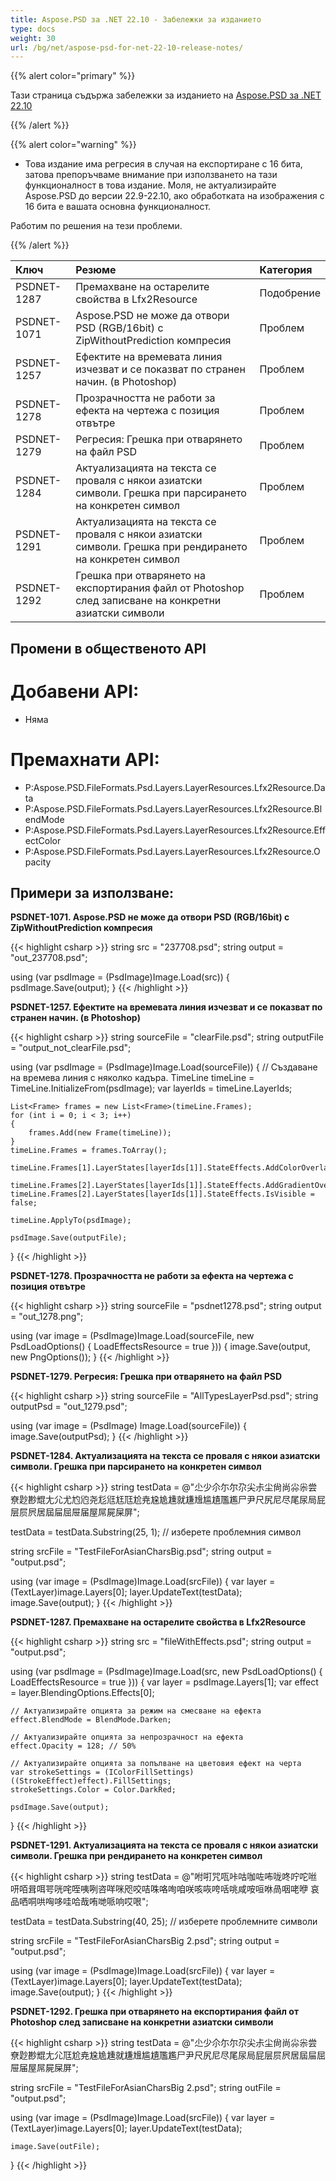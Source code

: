 ```yaml
---
title: Aspose.PSD за .NET 22.10 - Забележки за изданието
type: docs
weight: 30
url: /bg/net/aspose-psd-for-net-22-10-release-notes/
---
```


{{% alert color="primary" %}}

Тази страница съдържа забележки за изданието на [Aspose.PSD за .NET 22.10](https://www.nuget.org/packages/Aspose.PSD/)

{{% /alert %}}

{{% alert color="warning" %}}

- Това издание има регресия в случая на експортиране с 16 бита, затова препоръчваме внимание при използването на тази функционалност в това издание.
Моля, не актуализирайте Aspose.PSD до версии 22.9-22.10, ако обработката на изображения с 16 бита е вашата основна функционалност.

Работим по решения на тези проблеми.

{{% /alert %}}

|**Ключ**|**Резюме**|**Категория**|
| :- | :- | :- |
|PSDNET-1287|Премахване на остарелите свойства в Lfx2Resource|Подобрение|
|PSDNET-1071|Aspose.PSD не може да отвори PSD (RGB/16bit) с ZipWithoutPrediction компресия|Проблем|
|PSDNET-1257|Ефектите на времевата линия изчезват и се показват по странен начин. (в Photoshop)|Проблем|
|PSDNET-1278|Прозрачността не работи за ефекта на чертежа с позиция отвътре|Проблем|
|PSDNET-1279|Регресия: Грешка при отварянето на файл PSD|Проблем|
|PSDNET-1284|Актуализацията на текста се проваля с някои азиатски символи. Грешка при парсирането на конкретен символ|Проблем|
|PSDNET-1291|Актуализацията на текста се проваля с някои азиатски символи. Грешка при рендирането на конкретен символ|Проблем|
|PSDNET-1292|Грешка при отварянето на експортирания файл от Photoshop след записване на конкретни азиатски символи|Проблем|


## **Промени в общественото API**
# **Добавени API:**
- Няма


# **Премахнати API:**
- P:Aspose.PSD.FileFormats.Psd.Layers.LayerResources.Lfx2Resource.Data
- P:Aspose.PSD.FileFormats.Psd.Layers.LayerResources.Lfx2Resource.BlendMode
- P:Aspose.PSD.FileFormats.Psd.Layers.LayerResources.Lfx2Resource.EffectColor
- P:Aspose.PSD.FileFormats.Psd.Layers.LayerResources.Lfx2Resource.Opacity


## **Примери за използване:**

**PSDNET-1071. Aspose.PSD не може да отвори PSD (RGB/16bit) с ZipWithoutPrediction компресия**

{{< highlight csharp >}}
string src = "237708.psd";
string output = "out_237708.psd";

using (var psdImage = (PsdImage)Image.Load(src))
{
    psdImage.Save(output);
}
{{< /highlight >}}

**PSDNET-1257. Ефектите на времевата линия изчезват и се показват по странен начин. (в Photoshop)**

{{< highlight csharp >}}
string sourceFile = "clearFile.psd";
string outputFile = "output_not_clearFile.psd";

using (var psdImage = (PsdImage)Image.Load(sourceFile))
{
    // Създаване на времева линия с няколко кадъра.
    TimeLine timeLine = TimeLine.InitializeFrom(psdImage);
    var layerIds = timeLine.LayerIds;

    List<Frame> frames = new List<Frame>(timeLine.Frames);
    for (int i = 0; i < 3; i++)
    {
        frames.Add(new Frame(timeLine));
    }
    timeLine.Frames = frames.ToArray();

    timeLine.Frames[1].LayerStates[layerIds[1]].StateEffects.AddColorOverlay();

    timeLine.Frames[2].LayerStates[layerIds[1]].StateEffects.AddGradientOverlay();
    timeLine.Frames[2].LayerStates[layerIds[1]].StateEffects.IsVisible = false;

    timeLine.ApplyTo(psdImage);

    psdImage.Save(outputFile);
}
{{< /highlight >}}

**PSDNET-1278. Прозрачността не работи за ефекта на чертежа с позиция отвътре**

{{< highlight csharp >}}
string sourceFile = "psdnet1278.psd";
string output = "out_1278.png";

using (var image = (PsdImage)Image.Load(sourceFile, new PsdLoadOptions() { LoadEffectsResource = true }))
{
    image.Save(output, new PngOptions());
}
{{< /highlight >}}

**PSDNET-1279. Регресия: Грешка при отварянето на файл PSD**

{{< highlight csharp >}}
string sourceFile = "AllTypesLayerPsd.psd";
string outputPsd = "out_1279.psd";

using (var image = (PsdImage) Image.Load(sourceFile))
{
    image.Save(outputPsd);
}
{{< /highlight >}}

**PSDNET-1284. Актуализацията на текста се проваля с някои азиатски символи. Грешка при парсирането на конкретен символ**

{{< highlight csharp >}}
string testData = @"尐少尒尓尔尕尖尗尘尙尚尛尜尝尞尟尠尡尢尣尤尥尦尧尨尩尪尫尬尭尮尯尰就尲尳尴尵尶尷尸尹尺尻尼尽尾尿局屁层屃屄居屆屇屈屉届屋屌屍屎屏";

testData = testData.Substring(25, 1); // изберете проблемния символ

string srcFile = "TestFileForAsianCharsBig.psd";
string output = "output.psd";

using (var image = (PsdImage)Image.Load(srcFile))
{
    var layer = (TextLayer)image.Layers[0];
    layer.UpdateText(testData);
    image.Save(output);
}
{{< /highlight >}}

**PSDNET-1287. Премахване на остарелите свойства в Lfx2Resource**

{{< highlight csharp >}}
string src = "fileWithEffects.psd";
string output = "output.psd";

using (var psdImage = (PsdImage)Image.Load(src, new PsdLoadOptions() { LoadEffectsResource = true }))
{
    var layer = psdImage.Layers[1];
    var effect = layer.BlendingOptions.Effects[0];

    // Актуализирайте опцията за режим на смесване на ефекта
    effect.BlendMode = BlendMode.Darken;

    // Актуализирайте опцията за непрозрачност на ефекта
    effect.Opacity = 128; // 50%

    // Актуализирайте опцията за попълване на цветовия ефект на черта
    var strokeSettings = (IColorFillSettings)((StrokeEffect)effect).FillSettings;
    strokeSettings.Color = Color.DarkRed;

    psdImage.Save(output);
}
{{< /highlight >}}

**PSDNET-1291. Актуализацията на текста се проваля с някои азиатски символи. Грешка при рендирането на конкретен символ**

{{< highlight csharp >}}
string testData = @"咐咑咒咓咔咕咖咗咘咙咚咛咜咝咞咟咠咡咢咣咤咥咦咧咨咩咪咫咬咭咮咯咰咱咲咳咴咵咶咷咸咹咺咻咼咽咾咿
哀品哂哃哄哅哆哇哈哉哊哋哌响哎哏";

testData = testData.Substring(40, 25); // изберете проблемните символи

string srcFile = "TestFileForAsianCharsBig 2.psd";
string output = "output.psd";

using (var image = (PsdImage)Image.Load(srcFile))
{
    var layer = (TextLayer)image.Layers[0];
    layer.UpdateText(testData);
    image.Save(output);
}
{{< /highlight >}}

**PSDNET-1292. Грешка при отварянето на експортирания файл от Photoshop след записване на конкретни азиатски символи**

{{< highlight csharp >}}
string testData = @"尐少尒尓尔尕尖尗尘尙尚尛尜尝尞尟尠尡尢尣尫尬尭尮尯尰就尲尳尴尵尶尷尸尹尺尻尼尽尾尿局屁层屃屄居屆屇屈屉届屋屌屍屎屏";

string srcFile = "TestFileForAsianCharsBig 2.psd";
string outFile = "output.psd";

using (var image = (PsdImage)Image.Load(srcFile))
{
    var layer = (TextLayer)image.Layers[0];
    layer.UpdateText(testData);

    image.Save(outFile);
}
{{< /highlight >}}
